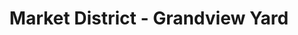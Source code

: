---
title: "Market District - Grandview Yard"
url: /columbus/market-district-grandview-yard/
shop: Supermarkt
---
